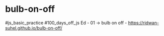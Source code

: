 # bulb-on-off
  #js_basic_practice #100_days_off_js 
    Ed - 01 -> bulb on off -  https://ridwan-suhel.github.io/bulb-on-off/
